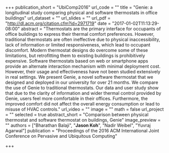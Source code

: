 
+++
publication_short = "UbiComp2016"
url_code = ""
title = "Genie: a longitudinal study comparing physical and software thermostats in office buildings"
url_dataset = ""
url_slides = ""
url_pdf = "http://dl.acm.org/citation.cfm?id=2971719"
date = "2017-01-02T11:13:29-08:00"
abstract = "Thermostats are the primary interface for occupants of office buildings to express their thermal comfort preferences. However, traditional thermostats are often ineffective due to physical inaccessibility, lack of information or limited responsiveness, which lead to occupant discomfort. Modern thermostat designs do overcome some of these limitations, but retrofitting them to existing buildings is prohibitively expensive. Software thermostats based on web or smartphone apps provide an alternate interaction mechanism with minimal deployment cost. However, their usage and effectiveness have not been studied extensively in real settings. We present Genie, a novel software thermostat that we designed and deployed in our university for over 21 months. We compare the use of Genie to traditional thermostats. Our data and user study show that due to the clarity of information and wider thermal control provided by Genie, users feel more comfortable in their offices. Furthermore, the improved comfort did not affect the overall energy consumption or lead to misuse of HVAC controls."
url_video = ""
image = ""
math = false
url_project = ""
selected = true
abstract_short = "Comparison between physical thermostat and software thermostat on buildings, Genie"
image_preview = ""
authors = ["Bharathan Balaji", "**Jason Koh**", "Nadir Weibel", "Yuvraj Agarwal"]
publication = "Proceedings of the 2016 ACM International Joint Conference on Pervasive and Ubiquitous Computing"

+++
